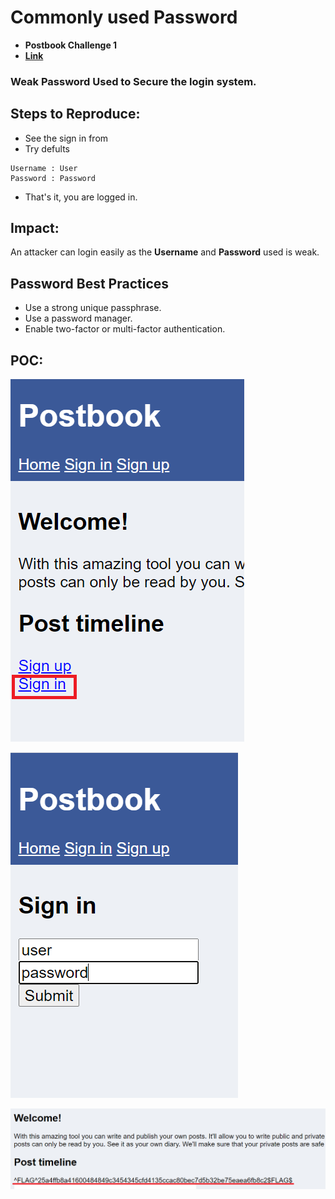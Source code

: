 # Commonly used Password

* **Postbook Challenge 1**
* **[Link](http://34.94.3.143/6ebb71d6f6/index.php?page=sign_in.php)**

### Weak Password Used to Secure the login system.

## Steps to Reproduce: 

- See the sign in from
- Try defults
```
Username : User
Password : Password
```
- That's it, you are logged in.

## Impact: 

An attacker can login easily as the **Username** and **Password** used is weak.

## Password Best Practices

- Use a strong unique passphrase.
- Use a password manager.
- Enable two-factor or multi-factor authentication.

## POC:

![1](https://github.com/sudo-Ayush/postbook/blob/main/Challenge-1/poc/1.PNG)
<br>

![2](https://github.com/sudo-Ayush/postbook/blob/main/Challenge-1/poc/2.PNG)
<br>

![3](https://github.com/sudo-Ayush/postbook/blob/main/Challenge-1/poc/3.PNG)
